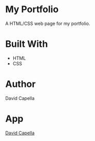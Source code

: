 # My Portfolio
A HTML/CSS web page for my portfolio.

# Built With
* HTML
* CSS

# Author
David Capella

# App
[David Capella](http://davidcapella.com)
